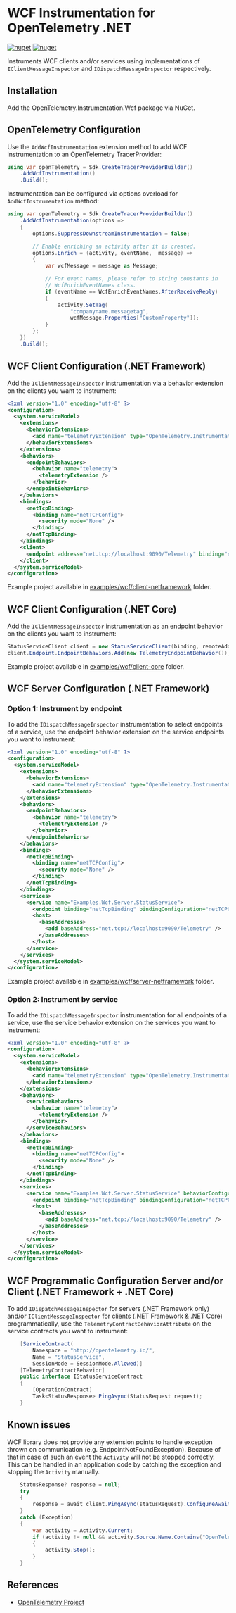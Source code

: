 # WCF Instrumentation for OpenTelemetry .NET

[![nuget](https://img.shields.io/nuget/v/OpenTelemetry.Instrumentation.Wcf.svg)](https://www.nuget.org/packages/OpenTelemetry.Instrumentation.Wcf/)
[![nuget](https://img.shields.io/nuget/dt/OpenTelemetry.Instrumentation.Wcf.svg)](https://www.nuget.org/packages/OpenTelemetry.Instrumentation.Wcf/)

Instruments WCF clients and/or services using implementations of
`IClientMessageInspector` and `IDispatchMessageInspector` respectively.

## Installation

Add the OpenTelemetry.Instrumentation.Wcf package via NuGet.

## OpenTelemetry Configuration

Use the `AddWcfInstrumentation` extension method to add WCF instrumentation to
an OpenTelemetry TracerProvider:

```csharp
using var openTelemetry = Sdk.CreateTracerProviderBuilder()
    .AddWcfInstrumentation()
    .Build();
```

Instrumentation can be configured via options overload for
`AddWcfInstrumentation` method:

```csharp
using var openTelemetry = Sdk.CreateTracerProviderBuilder()
    .AddWcfInstrumentation(options =>
    {
        options.SuppressDownstreamInstrumentation = false;

        // Enable enriching an activity after it is created.
        options.Enrich = (activity, eventName,  message) =>
        {
            var wcfMessage = message as Message;

            // For event names, please refer to string constants in
            // WcfEnrichEventNames class.
            if (eventName == WcfEnrichEventNames.AfterReceiveReply)
            {
                activity.SetTag(
                    "companyname.messagetag",
                    wcfMessage.Properties["CustomProperty"]);
            }
        };
    })
    .Build();
```

## WCF Client Configuration (.NET Framework)

Add the `IClientMessageInspector` instrumentation via a behavior extension on
the clients you want to instrument:

```xml
<?xml version="1.0" encoding="utf-8" ?>
<configuration>
  <system.serviceModel>
    <extensions>
      <behaviorExtensions>
        <add name="telemetryExtension" type="OpenTelemetry.Instrumentation.Wcf.TelemetryEndpointBehaviorExtensionElement, OpenTelemetry.Instrumentation.Wcf"   />
      </behaviorExtensions>
    </extensions>
    <behaviors>
      <endpointBehaviors>
        <behavior name="telemetry">
          <telemetryExtension />
        </behavior>
      </endpointBehaviors>
    </behaviors>
    <bindings>
      <netTcpBinding>
        <binding name="netTCPConfig">
          <security mode="None" />
        </binding>
      </netTcpBinding>
    </bindings>
    <client>
      <endpoint address="net.tcp://localhost:9090/Telemetry" binding="netTcpBinding" bindingConfiguration="netTCPConfig" behaviorConfiguration="telemetry" contract="Examples.Wcf.IStatusServiceContract" name="StatusService_Tcp" />
    </client>
  </system.serviceModel>
</configuration>
```

Example project available in
[examples/wcf/client-netframework](../../examples/wcf/client-netframework/)
folder.

## WCF Client Configuration (.NET Core)

Add the `IClientMessageInspector` instrumentation as an endpoint behavior on the
clients you want to instrument:

```csharp
StatusServiceClient client = new StatusServiceClient(binding, remoteAddress);
client.Endpoint.EndpointBehaviors.Add(new TelemetryEndpointBehavior());
```

Example project available in
[examples/wcf/client-core](../../examples/wcf/client-core/) folder.

## WCF Server Configuration (.NET Framework)

### Option 1: Instrument by endpoint

To add the `IDispatchMessageInspector` instrumentation to select endpoints of a
service, use the endpoint behavior extension on the service endpoints you want
to instrument:

```xml
<?xml version="1.0" encoding="utf-8" ?>
<configuration>
  <system.serviceModel>
    <extensions>
      <behaviorExtensions>
        <add name="telemetryExtension" type="OpenTelemetry.Instrumentation.Wcf.TelemetryEndpointBehaviorExtensionElement, OpenTelemetry.Instrumentation.Wcf" />
      </behaviorExtensions>
    </extensions>
    <behaviors>
      <endpointBehaviors>
        <behavior name="telemetry">
          <telemetryExtension />
        </behavior>
      </endpointBehaviors>
    </behaviors>
    <bindings>
      <netTcpBinding>
        <binding name="netTCPConfig">
          <security mode="None" />
        </binding>
      </netTcpBinding>
    </bindings>
    <services>
      <service name="Examples.Wcf.Server.StatusService">
        <endpoint binding="netTcpBinding" bindingConfiguration="netTCPConfig" behaviorConfiguration="telemetry" contract="Examples.Wcf.IStatusServiceContract" />
        <host>
          <baseAddresses>
            <add baseAddress="net.tcp://localhost:9090/Telemetry" />
          </baseAddresses>
        </host>
      </service>
    </services>
  </system.serviceModel>
</configuration>
```

Example project available in
[examples/wcf/server-netframework](../../examples/wcf/server-netframework/)
folder.

### Option 2: Instrument by service

To add the `IDispatchMessageInspector` instrumentation for all endpoints of a
service, use the service behavior extension on the services you want to
instrument:

```xml
<?xml version="1.0" encoding="utf-8" ?>
<configuration>
  <system.serviceModel>
    <extensions>
      <behaviorExtensions>
        <add name="telemetryExtension" type="OpenTelemetry.Instrumentation.Wcf.TelemetryServiceBehaviorExtensionElement, OpenTelemetry.Instrumentation.Wcf" />
      </behaviorExtensions>
    </extensions>
    <behaviors>
      <serviceBehaviors>
        <behavior name="telemetry">
          <telemetryExtension />
        </behavior>
      </serviceBehaviors>
    </behaviors>
    <bindings>
      <netTcpBinding>
        <binding name="netTCPConfig">
          <security mode="None" />
        </binding>
      </netTcpBinding>
    </bindings>
    <services>
      <service name="Examples.Wcf.Server.StatusService" behaviorConfiguration="telemetry">
        <endpoint binding="netTcpBinding" bindingConfiguration="netTCPConfig" contract="Examples.Wcf.IStatusServiceContract" />
        <host>
          <baseAddresses>
            <add baseAddress="net.tcp://localhost:9090/Telemetry" />
          </baseAddresses>
        </host>
      </service>
    </services>
  </system.serviceModel>
</configuration>
```

## WCF Programmatic Configuration Server and/or Client (.NET Framework + .NET Core)

To add `IDispatchMessageInspector` for servers (.NET Framework only) and/or
`IClientMessageInspector` for clients (.NET Framework & .NET Core)
programmatically, use the `TelemetryContractBehaviorAttribute` on the service
contracts you want to instrument:

```csharp
    [ServiceContract(
        Namespace = "http://opentelemetry.io/",
        Name = "StatusService",
        SessionMode = SessionMode.Allowed)]
    [TelemetryContractBehavior]
    public interface IStatusServiceContract
    {
        [OperationContract]
        Task<StatusResponse> PingAsync(StatusRequest request);
    }
```

## Known issues

WCF library does not provide any extension points to handle exception thrown on
communication (e.g. EndpointNotFoundException). Because of that in case of such
an event the `Activity` will not be stopped correctly. This can be handled in
an application code by catching the exception and stopping the `Activity` manually.

```csharp
    StatusResponse? response = null;
    try
    {
        response = await client.PingAsync(statusRequest).ConfigureAwait(false);
    }
    catch (Exception)
    {
        var activity = Activity.Current;
        if (activity != null && activity.Source.Name.Contains("OpenTelemetry.Instrumentation.Wcf"))
        {
            activity.Stop();
        }
    }
```

## References

* [OpenTelemetry Project](https://opentelemetry.io/)
